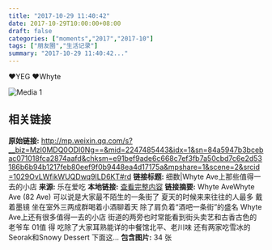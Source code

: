```yaml
---
title: "2017-10-29 11:40:42"
date: 2017-10-29T10:00:00+08:00
draft: false
categories: ["moments","2017","2017-10"]
tags: ["朋友圈","生活记录"]
summary: "2017-10-29 11:40:42..."
---
```


❤️YEG ❤️Whyte

![Media 1](/Moments/photos/2017-10-29/201710291140420.jpg)

## 相关链接

**原始链接:** http://mp.weixin.qq.com/s?__biz=MzI0MDQ0ODI0Ng==&mid=2247485443&idx=1&sn=84a5947b3bcebac071018fca2874aafd&chksm=e91bef9ade6c668c7ef3fb7a50cbd7c6e2d53186b6b94b1217feb80eef9f0b9448ea4d17175a&mpshare=1&scene=2&srcid=1029OvLWfikWUQDwq9ILD6KT#rd
**链接标题:** 细数|Whyte Ave上那些值得一去的小店
**来源:** 乐在爱吃
**本地链接:** [查看完整内容](/link_content/2017/10/2017-10-29/link_content/)
**链接摘要:** Whyte AveWhyte Ave (82 Ave) 可以说是大家最不陌生的一条街了 夏天的时候来来往往的人最多 戴着墨镜 坐在室外三两成群喝着小酒聊着天 除了肩负着“酒吧一条街”的盛名 Whyte Ave上还有很多值得一去的小店 街道的两旁也时常能看到街头卖艺和古香古色的老爷车 01值 得 吃除了大家耳熟能详的中餐馆北平、老川味 还有两家吃雪冰的Seorak和Snowy Dessert 下面这...
**包含图片:** 34 张

